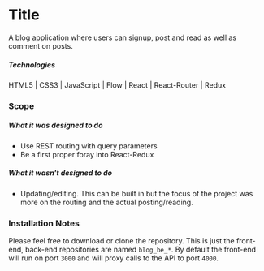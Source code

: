 # Title
A blog application where users can signup, post and read as well as comment on posts.

##### Technologies
HTML5 | CSS3 | JavaScript | Flow | React | React-Router | Redux

### Scope
##### What it was designed to do
+ Use REST routing with query parameters
+ Be a first proper foray into React-Redux

##### What it wasn't designed to do
- Updating/editing. This can be built in but the focus of the project was more on the routing and the actual posting/reading.

### Installation Notes
Please feel free to download or clone the repository. This is just the front-end, back-end repositories are named `blog_be_*`. By default the front-end will run on port `3000` and will proxy calls to the API to port `4000`.
